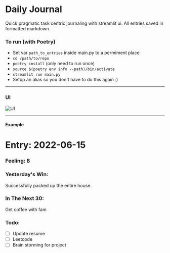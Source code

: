 # Daily Journal
Quick pragmatic task centric journaling with streamlit ui. All entries saved in formatted markdown.

### To run (with Poetry)
- Set var `path_to_entries` inside main.py to a permiment place
- `cd /path/to/repo`
- `poetry install` (only need to run once)
- `source $(poetry env info --path)/bin/activate`
- `streamlit run main.py`
- Setup an alias so you don't have to do this again :)

---
### UI

![UI](https://lh3.googleusercontent.com/pw/AM-JKLVl7Lvd0_1pOJSpF7OnTGHPd-GUb-TaUMuiPEzfj0RWKTC4qdo-3wt4CC9Nco_XZN5p5oPMluyR_Z7UzglIwosTnCQG4yG9ejtpltsaE1VvQ3YaR3plFztvVIL9xNHBjIuqlrJBza67wFfduiKVqTcsZw=w1496-h1524-no?authuser=0)

---
#### Example

# Entry: 2022-06-15
### Feeling: 8
### Yesterday's Win:
Successfully packed up the entire house.
 ### In The Next 30:
Get coffee with fam
 ### Todo:
- [ ] Update resume
- [ ] Leetcode
- [ ] Brain storming for project
